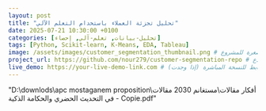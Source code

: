 ```yaml
---
layout: post
title: "تحليل تجزئة العملاء باستخدام التعلم الآلي"
date: 2025-07-21 10:30:00 +0100
categories: [تحليل-بيانات, تعلم-آلي, إحصاء]
tags: [Python, Scikit-learn, K-Means, EDA, Tableau]
image: /assets/images/customer_segmentation_thumbnail.png # صورة مصغرة للمشروع
project_url: https://github.com/nour279/customer-segmentation-repo # رابط لمستودع GitHub
live_demo: https://your-live-demo-link.com # رابط للنسخة المباشرة (إذا وجدت)
---
```

"D:\downlods\apc mostaganem proposition\أفكار مقالات\مستغانم 2030 مقالات في التحديث الحضري والحكامة الذكية - Copie.pdf"